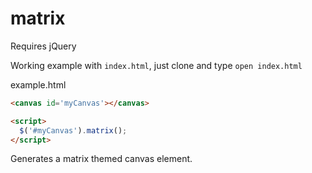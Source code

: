# matrix

Requires jQuery

Working example with `index.html`, just clone and type `open index.html`


example.html
```HTML
<canvas id='myCanvas'></canvas>

<script>
  $('#myCanvas').matrix();
</script>

```

Generates a matrix themed canvas element.
